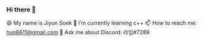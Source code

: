 ### Hi there 👋
😄 My name is Jiyun Soek
🌱 I’m currently learning c++
📫 How to reach me: hun6611@gmail.com 
💬 Ask me about Discord: 라임#7289


<!--
**seokjiyun/seokjiyun** is a ✨ _special_ ✨ repository because its `README.md` (this file) appears on your GitHub profile.

Here are some ideas to get you started:

- 🔭 I’m currently working on ...
- 🌱 I’m currently learning ...
- 👯 I’m looking to collaborate on ...
- 🤔 I’m looking for help with ...
- 💬 Ask me about ...
- 📫 How to reach me: ...
- 😄 Pronouns: ...
- ⚡ Fun fact: ...
-->
